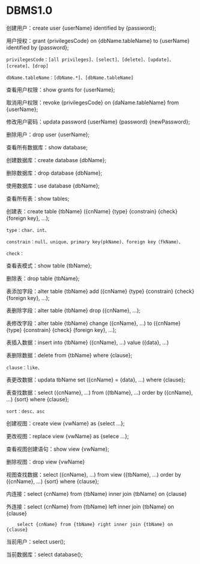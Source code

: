 # DBMS1.0
创建用户：create user {userName} identified by {password};

用户授权：grant {privilegesCode} on {dbName.tableName} to {userName} identified by {password};

	privilegesCode：[all privileges]、[select]、[delete]、[update]、[create]、[drop]

	dbName.tableName：[dbName.*]、[dbName.tableName]

查看用户权限：show grants for {userName};

取消用户权限：revoke {privilegesCode} on {daName.tableName} from {userName};

修改用户密码：updata password {userName} {password} {newPassword};

删除用户：drop user {userName};

查看所有数据库：show database;

创建数据库：create database {dbName};

删除数据库：drop database {dbName};

使用数据库：use database {dbName};

查看所有表：show tables;

创建表：create table {tbName} ({cnName} {type} {constrain} {check} {foreign key}, ...);

	type：char、int、
	
	constrain：null、unique、primary key(pkName)、foreign key（fkName）、
	
	check：

查看表模式：show table {tbName};

删除表：drop table {tbName};

表添加字段：alter table {tbName} add ({cnName} {type} {constrain} {check}  {foreign key}, ...);

表删除字段：alter table {tbName} drop ({cnName}, ...);

表修改字段：alter table {tbName} change ({cnName}, ...) to ({cnName} {type} {constrain} {check}  {foreign key}, ...);

表插入数据：insert into {tbName} ({cnName}, ...) value ({data}, ...)

表删除数据：delete from {tbName} where {clause};

	clause：like、

表更改数据：updata tbName set ({cnName} = {data}, ...) where {clause};

表查找数据：select ({cnName}, ...) from ({tbName}, ...) order by ({cnName}, ...) {sort} where {clause}; 

	sort：desc、asc

创建视图：create view {vwName} as {select ...};

更改视图：replace view {vwName} as {selece ...};

查看视图创建语句：show view {vwName};

删除视图：drop view {vwName}

视图查找数据：select ({cnName}, ...) from view ({tbName}, ...) order by ({cnName}, ...) {sort} where {clause}; 

内连接：select {cnName} from {tbName} inner join {tbName} on {clause}

外连接：select {cnName} from {tbName} left inner join {tbName} on {clause}

        select {cnName} from {tbName} right inner join {tbName} on {clause}

当前用户：select user();

当前数据库：select database();

